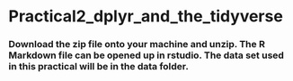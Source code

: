 # Practical2_dplyr_and_the_tidyverse


### Download the zip file onto your machine and unzip. The R Markdown file can be opened up in rstudio. The data set used in this practical will be in the data folder.
